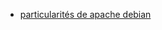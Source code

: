   - [particularités de apache debian](http://www.control-escape.com/web/configuring-apache2-debian.html)
